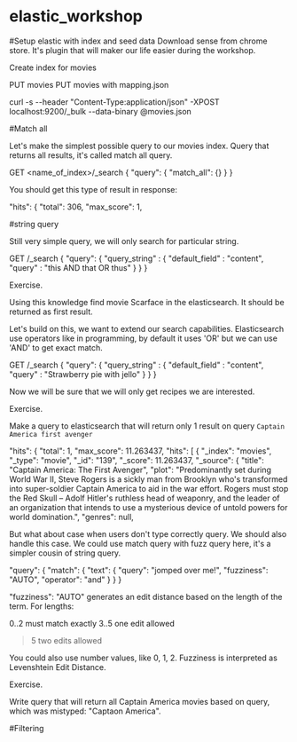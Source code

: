 # elastic_workshop


#Setup elastic with index and seed data
Download sense from chrome store. It's plugin that will maker our life easier during the workshop.

Create index for movies

PUT movies
PUT movies with mapping.json

curl -s --header "Content-Type:application/json"  -XPOST localhost:9200/_bulk --data-binary @movies.json


#Match all

Let's make the simplest possible query to our movies index. Query that returns all results, it's called match all query.

GET <name_of_index>/_search
{
    "query": {
        "match_all": {}
    }
}

You should get this type of result in response:

"hits": {
    "total": 306,
    "max_score": 1,


#string query

Still very simple query, we will only search for particular string.

GET /_search
{
    "query": {
        "query_string" : {
            "default_field" : "content",
            "query" : "this AND that OR thus"
        }
    }
}

Exercise.

Using this knowledge find movie Scarface in the elasticsearch. It should be returned as first result.


Let's build on this, we want to extend our search capabilities. Elasticsearch use operators like in programming, by default it uses 'OR' but we can use 'AND' to get exact match.

GET /_search
{
    "query": {
        "query_string" : {
            "default_field" : "content",
            "query" : "Strawberry pie with jello"
        }
    }
}

Now we will be sure that we will only get recipes we are interested.


Exercise.

Make a query to elasticsearch that will return only 1 result on query `Captain America first avenger`

"hits": {
     "total": 1,
     "max_score": 11.263437,
     "hits": [
        {
           "_index": "movies",
           "_type": "movie",
           "_id": "139",
           "_score": 11.263437,
           "_source": {
              "title": "Captain America: The First Avenger",
              "plot": "Predominantly set during World War II, Steve Rogers is a sickly man from Brooklyn who's transformed into super-soldier Captain America to aid in the war effort. Rogers must stop the Red Skull – Adolf Hitler's ruthless head of weaponry, and the leader of an organization that intends to use a mysterious device of untold powers for world domination.",
              "genres": null,


But what about case when users don't type correctly query. We should also handle this case. We could use match query with fuzz query here, it's a simpler cousin of string query.

"query": {
  "match": {
    "text": {
      "query": "jomped over me!",
      "fuzziness": "AUTO",
      "operator":  "and"
    }
  }
}

"fuzziness": "AUTO"
generates an edit distance based on the length of the term. For lengths:

0..2
must match exactly
3..5
one edit allowed
>5
two edits allowed

You could also use number values, like 0, 1, 2. Fuzziness is interpreted as  Levenshtein Edit Distance.

Exercise.

Write query that will return all Captain America movies based on query, which was mistyped: "Captaon America".



#Filtering
